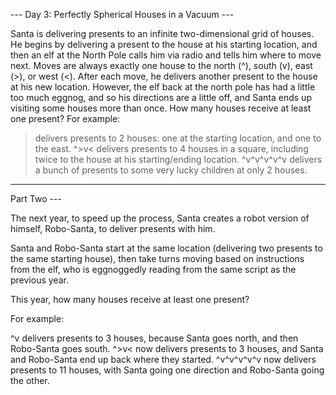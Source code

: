 --- Day 3: Perfectly Spherical Houses in a Vacuum ---

Santa is delivering presents to an infinite two-dimensional grid of houses.
He begins by delivering a present to the house at his starting location, and then an elf at the North Pole calls him via radio and tells him where to move next.  Moves are always exactly one house to the north (^), south (v), east (>), or west (<).  After each move, he delivers another present to the house at his new location.
However, the elf back at the north pole has had a little too much eggnog, and so his directions are a little off, and Santa ends up visiting some houses more than once.  How many houses receive at least one present?
For example:

> delivers presents to 2 houses: one at the starting location, and one to the east.
^>v< delivers presents to 4 houses in a square, including twice to the house at his starting/ending location.
^v^v^v^v^v delivers a bunch of presents to some very lucky children at only 2 houses.

---

Part Two ---

The next year, to speed up the process, Santa creates a robot version of himself, Robo-Santa, to deliver presents with him.

Santa and Robo-Santa start at the same location (delivering two presents to the same starting house), then take turns moving based on instructions from the elf, who is eggnoggedly reading from the same script as the previous year.

This year, how many houses receive at least one present?

For example:

^v delivers presents to 3 houses, because Santa goes north, and then Robo-Santa goes south.
^>v< now delivers presents to 3 houses, and Santa and Robo-Santa end up back where they started.
^v^v^v^v^v now delivers presents to 11 houses, with Santa going one direction and Robo-Santa going the other.
